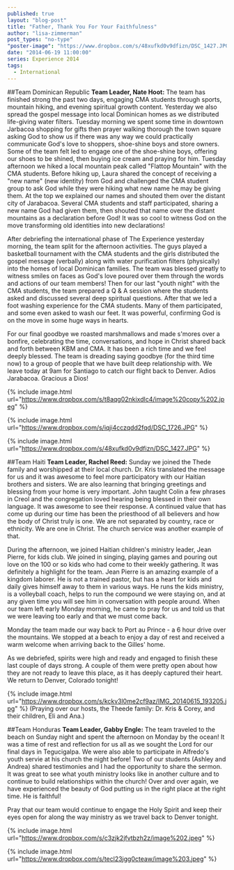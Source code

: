 ```yaml
---
published: true
layout: "blog-post"
title: "Father, Thank You For Your Faithfulness"
author: "lisa-zimmerman"
post_types: "no-type"
"poster-image": "https://www.dropbox.com/s/48xufkd0v9dfizn/DSC_1427.JPG"
date: "2014-06-19 11:00:00"
series: Experience 2014
tags: 
  - International
---
```


##Team Dominican Republic
**Team Leader, Nate Hoot:** The team has finished strong the past two days, engaging CMA students through sports, mountain hiking, and evening spiritual growth content. Yesterday we also spread the gospel message into local Dominican homes as we distributed life-giving water filters. Tuesday morning we spent some time in downtown Jarbacoa shopping for gifts then prayer walking thorough the town square asking God to show us if there was any way we could practically communicate God's love to shoppers, shoe-shine boys and store owners. Some of the team felt led to engage one of the shoe-shine boys, offering our shoes to be shined, then buying ice cream and praying for him. Tuesday afternoon we hiked a local mountain peak called "Flattop Mountain" with the CMA students. Before hiking up, Laura shared the concept of receiving a "new name" (new identity) from God and challenged the CMA student group to ask God while they were hiking what new name he may be giving them. At the top we explained our names and shouted them over the distant city of Jarabacoa. Several CMA students and staff participated, sharing a new name God had given them, then shouted that name over the distant mountains as a declaration before God! It was so cool to witness God on the move transforming old identities into new declarations!

After debriefing the international phase of The Experience yesterday morning, the team split for the afternoon activities. The guys played a basketball tournament with the CMA students and the girls distributed the gospel message (verbally) along with water purification filters (physically) into the homes of local Dominican families. The team was blessed greatly to witness smiles on faces as God's love poured over them through the words and actions of our team members! Then for our last "youth night" with the CMA students, the team prepared a Q & A session where the students asked and discussed several deep spiritual questions. After that we led a foot washing experience for the CMA students. Many of them participated, and some even asked to wash our feet. It was powerful, confirming God is on the move in some huge ways in hearts.

For our final goodbye we roasted marshmallows and made s'mores over a bonfire, celebrating the time, conversations, and hope in Christ shared back and forth between KBM and CMA. It has been a rich time and we feel deeply blessed. The team is dreading saying goodbye (for the third time now) to a group of people that we have built deep relationship with. We leave today at 9am for Santiago to catch our flight back to Denver. Adios Jarabacoa. Gracious a Dios!

{% include image.html url="https://www.dropbox.com/s/t8aqg02nkixdlc4/image%20copy%202.jpeg" %}

{% include image.html url="https://www.dropbox.com/s/iqji4cczqdd2fqd/DSC_1726.JPG" %}

{% include image.html url="https://www.dropbox.com/s/48xufkd0v9dfizn/DSC_1427.JPG" %}

##Team Haiti
**Team Leader, Rachel Reed:** Sunday we joined the Thede family and worshipped at their local church. Dr. Kris translated the message for us and it was awesome to feel more participatory with our Haitian brothers and sisters. We are also learning that bringing greetings and blessing from your home is very important. John taught Colin a few phrases in Creol and the congregation loved hearing being blessed in their own language. It was awesome to see their response. A continued value that has come up during our time has been the priesthood of all believers and how the body of Christ truly is one. We are not separated by country, race or ethnicity. We are one in Christ.  The church service was another example of that. 

During the afternoon, we joined Haitian children's ministry leader, Jean Pierre, for kids club. We joined in singing, playing games and pouring out love on the 100 or so kids who had come to their weekly gathering. It was definitely a highlight for the team. Jean Pierre is an amazing example of a kingdom laborer. He is not a trained pastor, but has a heart for kids and daily gives himself away to them in various ways. He runs the kids ministry, is a volleyball coach, helps to run the compound we were staying on, and at any given time you will see him in conversation with people around. When our team left early Monday morning, he came to pray for us and told us that we were leaving too early and that we must come back. 

Monday the team made our way back to Port au Prince - a 6 hour drive over the mountains. We stopped at a beach to enjoy a day of rest and received a warm welcome when arriving back to the Gilles' home. 

As we debriefed, spirits were high and ready and engaged to finish these last couple of days strong. A couple of them were pretty open about how they are not ready to leave this place, as it has deeply captured their heart. We return to Denver, Colorado tonight!

{% include image.html url="https://www.dropbox.com/s/kckv3l0me2cf9az/IMG_20140615_193205.jpg" %}
(Praying over our hosts, the Theede family: Dr. Kris & Corey, and their children, Eli and Ana.)

##Team Honduras
**Team Leader, Gabby Engle:**  The team traveled to the beach on Sunday night and spent the afternoon on Monday by the ocean! It was a time of rest and reflection for us all as we sought the Lord for our final days in Tegucigalpa.  We were also able to participate in Alfredo's youth servie at his church the night before! Two of our students (Ashley and Andrea) shared testimonies and I had the opportunity to share the sermon. It was great to see what youth ministry looks like in another culture and to continue to build relationships within the church! Over and over again, we have experienced the beauty of God putting us in the right place at the right time. He is faithful!

Pray that our team would continue to engage the Holy Spirit and keep their eyes open for along the way ministry as we travel back to Denver tonight.

{% include image.html url="https://www.dropbox.com/s/c3zjk2jfvtbzh2z/image%202.jpeg" %}

{% include image.html url="https://www.dropbox.com/s/tecl23jgg0cteaw/image%203.jpeg" %}


